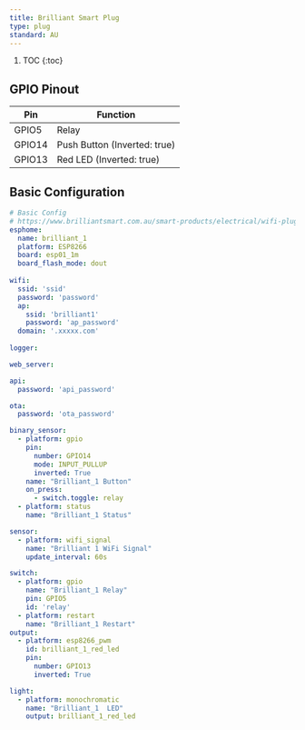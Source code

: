 ```yaml
---
title: Brilliant Smart Plug
type: plug
standard: AU
---
```

1. TOC
{:toc}

## GPIO Pinout

| Pin     | Function                           |
|---------|------------------------------------|
| GPIO5   | Relay                              |
| GPIO14  | Push Button (Inverted: true)       |
| GPIO13  | Red LED (Inverted: true)           |


## Basic Configuration
```yaml
# Basic Config
# https://www.brilliantsmart.com.au/smart-products/electrical/wifi-plug-with-usb-charger/
esphome:
  name: brilliant_1
  platform: ESP8266
  board: esp01_1m
  board_flash_mode: dout
  
wifi:
  ssid: 'ssid'
  password: 'password'
  ap:
    ssid: 'brilliant1'
    password: 'ap_password'
  domain: '.xxxxx.com'
  
logger:

web_server:

api:
  password: 'api_password'

ota:
  password: 'ota_password'

binary_sensor:
  - platform: gpio
    pin:
      number: GPIO14
      mode: INPUT_PULLUP
      inverted: True
    name: "Brilliant_1 Button"
    on_press:
      - switch.toggle: relay
  - platform: status
    name: "Brilliant_1 Status"

sensor:
  - platform: wifi_signal
    name: "Brilliant 1 WiFi Signal"
    update_interval: 60s

switch:
  - platform: gpio
    name: "Brilliant_1 Relay"
    pin: GPIO5
    id: 'relay'
  - platform: restart
    name: "Brilliant_1 Restart"
output:
  - platform: esp8266_pwm
    id: brilliant_1_red_led
    pin:
      number: GPIO13
      inverted: True

light:
  - platform: monochromatic
    name: "Brilliant_1  LED"
    output: brilliant_1_red_led
```
